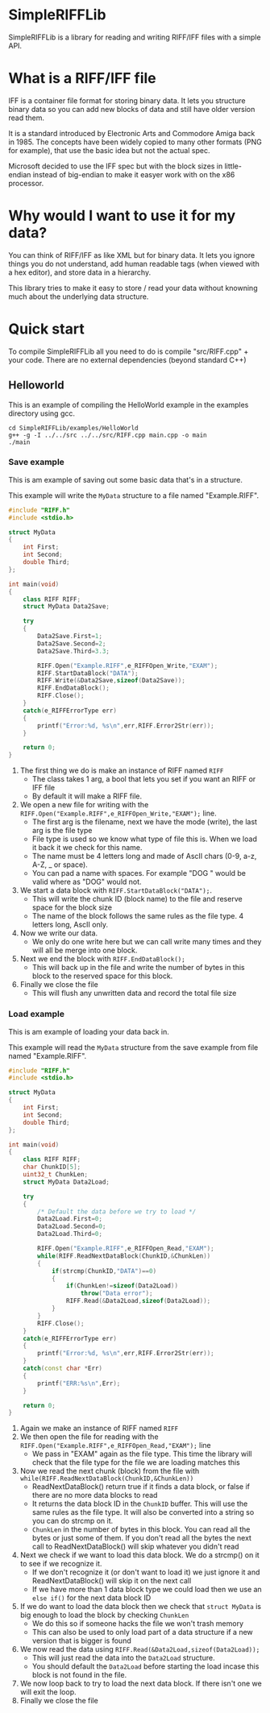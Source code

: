 # SimpleRIFFLib
SimpleRIFFLib is a library for reading and writing RIFF/IFF files with a simple API.

# What is a RIFF/IFF file
IFF is a container file format for storing binary data.  It lets you structure binary data so you can add new blocks of data and
still have older version read them.

It is a standard introduced by Electronic Arts and Commodore Amiga back in 1985.  The concepts have been widely copied to
many other formats (PNG for example), that use the basic idea but not the actual spec.

Microsoft decided to use the IFF spec but with the block sizes in little-endian instead of big-endian to make it easyer work with
on the x86 processor.

# Why would I want to use it for my data?

You can think of RIFF/IFF as like XML but for binary data.  It lets you ignore things you do not understand, add human readable
tags (when viewed with a hex editor), and store data in a hierarchy.

This library tries to make it easy to store / read your data without knowning much about the underlying data structure.

# Quick start
To compile SimpleRIFFLib all you need to do is compile "src/RIFF.cpp" + your code.  There are no external dependencies (beyond standard C++)

## Helloworld
This is an example of compiling the HelloWorld example in the examples directory using gcc.

```
cd SimpleRIFFLib/examples/HelloWorld
g++ -g -I ../../src ../../src/RIFF.cpp main.cpp -o main
./main
```

### Save example
This is am example of saving out some basic data that's in a structure.

This example will write the `MyData` structure to a file named "Example.RIFF".

```C++
#include "RIFF.h"
#include <stdio.h>

struct MyData
{
    int First;
    int Second;
    double Third;
};

int main(void)
{
    class RIFF RIFF;
    struct MyData Data2Save;

    try
    {
        Data2Save.First=1;
        Data2Save.Second=2;
        Data2Save.Third=3.3;

        RIFF.Open("Example.RIFF",e_RIFFOpen_Write,"EXAM");
        RIFF.StartDataBlock("DATA");
        RIFF.Write(&Data2Save,sizeof(Data2Save));
        RIFF.EndDataBlock();
        RIFF.Close();
    }
    catch(e_RIFFErrorType err)
    {
        printf("Error:%d, %s\n",err,RIFF.Error2Str(err));
    }

    return 0;
}

```

1. The first thing we do is make an instance of RIFF named `RIFF`
   - The class takes 1 arg, a bool that lets you set if you want an RIFF or IFF file
   - By default it will make a RIFF file.
2. We open a new file for writing with the `RIFF.Open("Example.RIFF",e_RIFFOpen_Write,"EXAM");` line.
   - The first arg is the filename, next we have the mode (write), the last arg is the file type
   - File type is used so we know what type of file this is.  When we load it back it we check for this name.
   - The name must be 4 letters long and made of AscII chars (0-9, a-z, A-Z, _ or space).
   - You can pad a name with spaces.  For example "DOG " would be valid where as "DOG" would not.
3. We start a data block with `RIFF.StartDataBlock("DATA");`.
   - This will write the chunk ID (block name) to the file and reserve space for the block size
   - The name of the block follows the same rules as the file type.  4 letters long, AscII only.
4. Now we write our data.
   - We only do one write here but we can call write many times and they will all be merge into one block.
5. Next we end the block with `RIFF.EndDataBlock();`
   - This will back up in the file and write the number of bytes in this block to the reserved space for this block.
6. Finally we close the file
   - This will flush any unwritten data and record the total file size

### Load example
This is am example of loading your data back in.

This example will read the `MyData` structure from the save example from file named "Example.RIFF".

```C++
#include "RIFF.h"
#include <stdio.h>

struct MyData
{
    int First;
    int Second;
    double Third;
};

int main(void)
{
    class RIFF RIFF;
    char ChunkID[5];
    uint32_t ChunkLen;
    struct MyData Data2Load;

    try
    {
        /* Default the data before we try to load */
        Data2Load.First=0;
        Data2Load.Second=0;
        Data2Load.Third=0;

        RIFF.Open("Example.RIFF",e_RIFFOpen_Read,"EXAM");
        while(RIFF.ReadNextDataBlock(ChunkID,&ChunkLen))
        {
            if(strcmp(ChunkID,"DATA")==0)
            {
                if(ChunkLen!=sizeof(Data2Load))
                    throw("Data error");
                RIFF.Read(&Data2Load,sizeof(Data2Load));
            }
        }
        RIFF.Close();
    }
    catch(e_RIFFErrorType err)
    {
        printf("Error:%d, %s\n",err,RIFF.Error2Str(err));
    }
    catch(const char *Err)
    {
        printf("ERR:%s\n",Err);
    }

    return 0;
}

```
1. Again we make an instance of RIFF named `RIFF`
2. We then open the file for reading with the `RIFF.Open("Example.RIFF",e_RIFFOpen_Read,"EXAM");` line
   - We pass in "EXAM" again as the file type.  This time the library will check that the file type for the file we are loading matches this
3. Now we read the next chunk (block) from the file with `while(RIFF.ReadNextDataBlock(ChunkID,&ChunkLen))`
   - ReadNextDataBlock() return true if it finds a data block, or false if there are no more data blocks to read
   - It returns the data block ID in the `ChunkID` buffer.  This will use the same rules as the file type.  It will also be converted into a string so you can do strcmp on it.
   - `ChunkLen` in the number of bytes in this block.  You can read all the bytes or just some of them.  If you don't read all the bytes the next call to ReadNextDataBlock() will skip whatever you didn't read
4. Next we check if we want to load this data block.  We do a strcmp() on it to see if we recognize it.
   - If we don't recognize it (or don't want to load it) we just ignore it and ReadNextDataBlock() will skip it on the next call
   - If we have more than 1 data block type we could load then we use an `else if()` for the next data block ID
5. If we do want to load the data block then we check that `struct MyData` is big enough to load the block by checking `ChunkLen`
   - We do this so if someone hacks the file we won't trash memory
   - This can also be used to only load part of a data structure if a new version that is bigger is found
6. We now read the data using `RIFF.Read(&Data2Load,sizeof(Data2Load));`
   - This will just read the data into the `Data2Load` structure.
   - You should default the `Data2Load` before starting the load incase this block is not found in the file.
7. We now loop back to try to load the next data block.  If there isn't one we will exit the loop.
8. Finally we close the file
